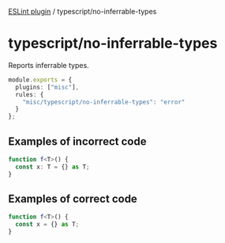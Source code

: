 [ESLint plugin](https://ilyub.github.io/eslint-plugin-misc/) / typescript/no-inferrable-types

# typescript/no-inferrable-types

Reports inferrable types.

```ts
module.exports = {
  plugins: ["misc"],
  rules: {
    "misc/typescript/no-inferrable-types": "error"
  }
};
```

## Examples of incorrect code

```ts
function f<T>() {
  const x: T = {} as T;
}
```

## Examples of correct code

```ts
function f<T>() {
  const x = {} as T;
}
```